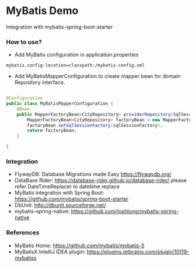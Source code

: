 MyBatis Demo
============================================
Integration with mybatis-spring-boot-starter

### How to use?

* Add MyBatis configuration in application.properties

```properties
mybatis.config-location=classpath:/mybatis-config.xml
```

* Add MyBatisMapperConfiguration to create mapper bean for domain Repository interface.

```java

@Configuration
public class MyBatisMapperConfiguration {
    @Bean
    public MapperFactoryBean<CityRepository> providerRepository(SqlSessionFactory sqlSessionFactory) {
        MapperFactoryBean<CityRepository> factoryBean = new MapperFactoryBean<>(CityRepository.class);
        factoryBean.setSqlSessionFactory(sqlSessionFactory);
        return factoryBean;
    }

}
```

### Integration

* FlywayDB: Database Migrations made Easy https://flywaydb.org/
* DataBase Rider: https://database-rider.github.io/database-rider/  please refer DateTimeReplacer to datetime replace
* MyBatis integration with Spring Boot: https://github.com/mybatis/spring-boot-starter
* DbUnit: http://dbunit.sourceforge.net/
* mybatis-spring-native: https://github.com/joshlong/mybatis-spring-native

### References

* MyBatis Home: https://github.com/mybatis/mybatis-3
* MyBatisX IntelliJ IDEA plugin: https://plugins.jetbrains.com/plugin/10119-mybatisx